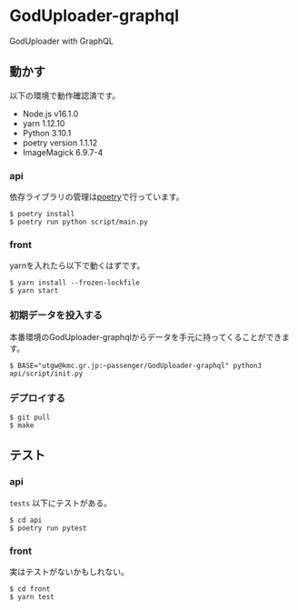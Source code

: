 # GodUploader-graphql
GodUploader with GraphQL

## 動かす

以下の環境で動作確認済です。

- Node.js v16.1.0
- yarn 1.12.10
- Python 3.10.1
- poetry version 1.1.12
- ImageMagick 6.9.7-4

### api

依存ライブラリの管理は[poetry](https://python-poetry.org/)で行っています。

```
$ poetry install
$ poetry run python script/main.py
```

### front

yarnを入れたら以下で動くはずです。

```
$ yarn install --frozen-lockfile
$ yarn start
```

### 初期データを投入する

本番環境のGodUploader-graphqlからデータを手元に持ってくることができます。

```
$ BASE="utgw@kmc.gr.jp:~passenger/GodUploader-graphql" python3 api/script/init.py
```

### デプロイする

```
$ git pull
$ make
```

## テスト

### api

`tests` 以下にテストがある。

```
$ cd api
$ poetry run pytest
```

### front

実はテストがないかもしれない。

```
$ cd front
$ yarn test
```
